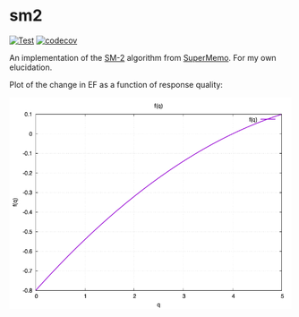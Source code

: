 # sm2

[![Test](https://github.com/eudoxia0/sm2/actions/workflows/test.yaml/badge.svg?branch=master)](https://github.com/eudoxia0/sm2/actions/workflows/test.yaml)
[![codecov](https://codecov.io/gh/eudoxia0/sm2/branch/master/graph/badge.svg?token=0U0ZFEY774)](https://codecov.io/gh/eudoxia0/sm2)

An implementation of the [SM-2][sm2] algorithm from [SuperMemo][sm]. For my own elucidation.

[sm2]: https://super-memory.com/english/ol/sm2.htm
[sm]: https://en.wikipedia.org/wiki/SuperMemo

Plot of the change in EF as a function of response quality:

![](ef.png)
